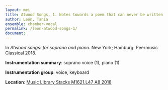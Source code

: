 ```yaml
---
layout: mei
title: Atwood Songs, 1. Notes towards a poem that can never be written
author: León, Tania
ensemble: chamber-vocal
permalink: /leon-atwood-songs-1/
document: 
---
```


In *Atwood songs: for soprano and piano.* New York; Hamburg: Peermusic Classical 2018.

**Instrumentation summary**: soprano voice (1), piano (1) 

**Instrumentation group**: voice, keyboard

**Location**: <a href="https://tufts.primo.exlibrisgroup.com/permalink/01TUN_INST/1kc9gia/alma991018215939203851" target="_blank">Music Library Stacks M1621.L47 A8 2018</a>